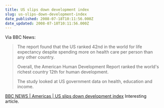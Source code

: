 ```yaml
---
title: US slips down development index
slug: us-slips-down-development-index
date_published: 2008-07-18T10:11:56.000Z
date_updated: 2008-07-18T10:11:56.000Z
---
```


Via BBC News:

> The report found that the US ranked 42nd in the world for life expectancy despite spending more on health care per person than any other country.
> 
> Overall, the American Human Development Report ranked the world's richest country 12th for human development.
> 
> The study looked at US government data on health, education and income.

[BBC NEWS | Americas | US slips down development index](http://news.bbc.co.uk/2/hi/americas/7511426.stm)
Interesting article.
